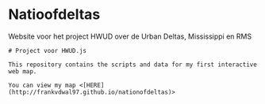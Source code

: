 # Natioofdeltas
Website voor het project HWUD over de Urban Deltas, Mississippi en RMS

~~~
# Project voor HWUD.js

This repository contains the scripts and data for my first interactive web map.

You can view my map <[HERE](http://frankvdwal97.github.io/nationofdeltas)>
~~~
